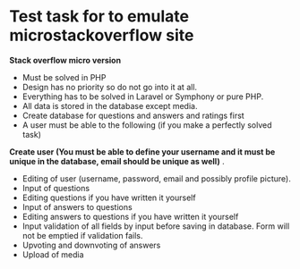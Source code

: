 # Test task for to emulate microstackoverflow site

**Stack overflow micro version**

* Must be solved in PHP 
* Design has no priority so do not go into it at all.
* Everything has to be solved in Laravel or Symphony or pure PHP.
* All data is stored in the database except media.
* Create database for questions and answers and ratings first
* A user must be able to the following (if you make a perfectly solved task)

**Create user (You must be able to define your username and it must be unique in the database, email should be unique as well)**
.
* Editing of user (username, password, email and possibly profile picture).
* Input of questions
* Editing questions if you have written it yourself
* Input of answers to questions
* Editing answers to questions if you have written it yourself
* Input validation of all fields by input before saving in database. Form will not be emptied if validation fails.
* Upvoting and downvoting of answers
* Upload of media
